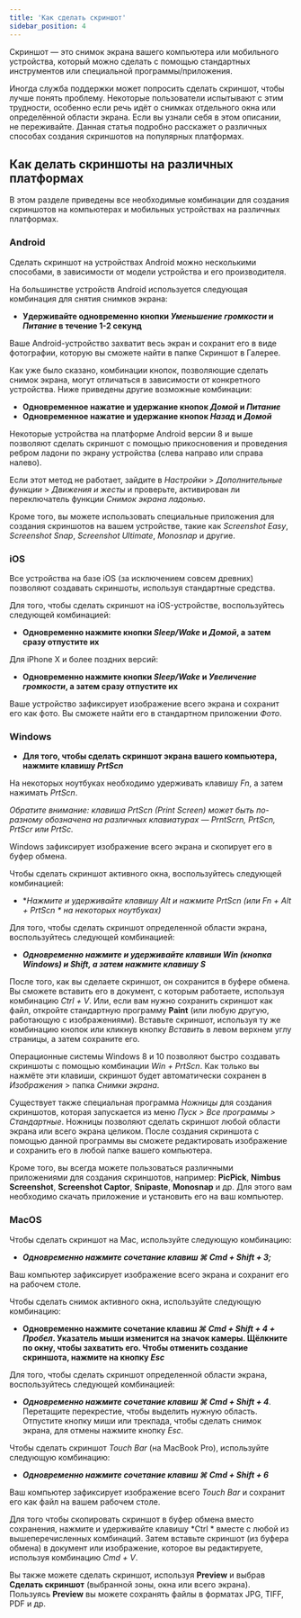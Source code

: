 ```yaml
---
title: 'Как сделать скриншот'
sidebar_position: 4
---
```


Скриншот — это снимок экрана вашего компьютера или мобильного устройства, который можно сделать с помощью стандартных инструментов или специальной программы/приложения.

Иногда служба поддержки может попросить сделать скриншот, чтобы лучше понять проблему. Некоторые пользователи испытывают с этим трудности, особенно если речь идёт о снимках отдельного окна или определённой области экрана. Если вы узнали себя в этом описании, не переживайте. Данная статья подробно расскажет о различных способах создания скриншотов на популярных платформах.

## Как делать скриншоты на различных платформах

В этом разделе приведены все необходимые комбинации для создания скриншотов на компьютерах и мобильных устройствах на различных платформах.

### Android

Сделать скриншот на устройствах Android можно несколькими способами, в зависимости от модели устройства и его производителя.

На большинстве устройств Android используется следующая комбинация для снятия снимков экрана:

+ **Удерживайте одновременно кнопки *Уменьшение громкости* и *Питание* в течение 1-2 секунд**

Ваше Android-устройство захватит весь экран и сохранит его в виде фотографии, которую вы сможете найти в папке Скриншот в Галерее.

Как уже было сказано, комбинации кнопок, позволяющие сделать снимок экрана, могут отличаться в зависимости от конкретного устройства. Ниже приведены другие возможные комбинации:

+ **Одновременное нажатие и удержание кнопок *Домой* и *Питание***
+ **Одновременное нажатие и удержание кнопок *Назад* и *Домой***

Некоторые устройства на платформе Android версии 8 и выше позволяют сделать скриншот с помощью прикосновения и проведения ребром ладони по экрану устройства (слева направо или справа налево).

Если этот метод не работает, зайдите в *Настройки* > *Дополнительные функции* > *Движения и жесты* и проверьте, активирован ли переключатель функции *Снимок экрана ладонью*.

Кроме того, вы можете использовать специальные приложения для создания скриншотов на вашем устройстве, такие как *Screenshot Easy*, *Screenshot Snap*, *Screenshot Ultimate*, *Monosnap* и другие.

### iOS

Все устройства на базе iOS (за исключением совсем древних) позволяют создавать скриншоты, используя стандартные средства.

Для того, чтобы сделать скриншот на iOS-устройстве, воспользуйтесь следующей комбинацией:

+ **Одновременно нажмите кнопки *Sleep/Wake* и *Домой*, а затем сразу отпустите их**

Для iPhone X и более поздних версий:

+ **Одновременно нажмите кнопки *Sleep/Wake* и *Увеличение громкости*, а затем сразу отпустите их**

Ваше устройство зафиксирует изображение всего экрана и сохранит его как фото. Вы сможете найти его в стандартном приложении *Фото*.

### Windows

+ **Для того, чтобы сделать скриншот экрана вашего компьютера, нажмите клавишу *PrtScn***

На некоторых ноутбуках необходимо удерживать клавишу *Fn*, а затем нажимать *PrtScn*.

*Обратите внимание: клавиша PrtScn (Print Screen) может быть по-разному обозначена на различных клавиатурах — PrntScrn, PrtScn, PrtScr или PrtSc.*

Windows зафиксирует изображение всего экрана и скопирует его в буфер обмена.

Чтобы сделать скриншот активного окна, воспользуйтесь следующей комбинацией:

+ **Нажмите и удерживайте клавишу *Alt* и нажмите *PrtScn* (или *Fn + Alt + PrtScn * на некоторых ноутбуках)**

Для того, чтобы сделать скриншот определенной области экрана, воспользуйтесь следующей комбинацией:

+ ***Одновременно нажмите и удерживайте клавиши *Win* (кнопка Windows) и *Shift*, а затем нажмите клавишу *S****

После того, как вы сделаете скриншот, он сохранится в буфере обмена. Вы сможете вставить его в документ, с которым работаете, используя комбинацию *Ctrl + V*. Или, если вам нужно сохранить скриншот как файл, откройте стандартную программу **Paint** (или любую другую, работающую с изображениями). Вставьте скриншот, используя ту же комбинацию кнопок или кликнув кнопку *Вставить* в левом верхнем углу страницы, а затем сохраните его.

Операционные системы Windows 8 и 10 позволяют быстро создавать скриншоты с помощью комбинации *Win + PrtScn*. Как только вы нажмёте эти клавиши, скриншот будет автоматически сохранен в *Изображения* > папка *Снимки экрана*.

Существует также специальная программа *Ножницы* для создания скриншотов, которая запускается из меню *Пуск > Все программы > Стандартные*. Ножницы позволяют сделать скриншот любой области экрана или всего экрана целиком. После создания скриншота с помощью данной программы вы сможете редактировать изображение и сохранить его в любой папке вашего компьютера.

Кроме того, вы всегда можете пользоваться различными приложениями для создания скриншотов, например: **PicPick**, **Nimbus Screenshot**, **Screenshot Captor**, **Snipaste**, **Monosnap** и др. Для этого вам необходимо скачать приложение и установить его на ваш компьютер.

### MacOS

Чтобы сделать скриншот на Mac, используйте следующую комбинацию:

+ ***Одновременно нажмите сочетание клавиш ***⌘ Cmd + Shift + 3***;***

Ваш компьютер зафиксирует изображение всего экрана и сохранит его на рабочем столе.

Чтобы сделать снимок активного окна, используйте следующую комбинацию:

+ **Одновременно нажмите сочетание клавиш *⌘ Cmd + Shift + 4 + Пробел*.  Указатель мыши изменится на значок камеры. Щёлкните по окну, чтобы захватить его. Чтобы отменить создание скриншота, нажмите на кнопку *Esc***

Для того, чтобы сделать скриншот определенной области экрана, воспользуйтесь следующей комбинацией:

+ ***Одновременно нажмите сочетание клавиш ***⌘ Cmd + Shift + 4******. Перетащите перекрестие, чтобы выделить нужную область. Отпустите кнопку миши или трекпада, чтобы сделать снимок экрана, для отмены нажмите кнопку *Esc*.

Чтобы сделать скриншот *Touch Bar* (на MacBook Pro), используйте следующую комбинацию:

+ ***Одновременно нажмите сочетание клавиш ***⌘ Cmd + Shift + 6******

Ваш компьютер зафиксирует изображение всего *Touch Bar* и сохранит его как файл на вашем рабочем столе.

Для того чтобы скопировать скриншот в буфер обмена вместо сохранения, нажмите и удерживайте клавишу *Ctrl * вместе с любой из вышеперечисленных комбинаций. Затем вставьте скриншот (из буфера обмена) в документ или изображение, которое вы редактируете, используя комбинацию *Cmd + V*.

Вы также можете сделать скриншот, используя **Preview** и выбрав **Сделать скриншот** (выбранной зоны, окна или всего экрана). Пользуясь **Preview** вы можете сохранять файлы в форматах JPG, TIFF, PDF и др.
